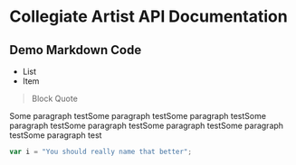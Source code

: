 # Collegiate Artist API Documentation

## Demo Markdown Code

* List
* Item

> Block Quote

Some paragraph testSome paragraph testSome paragraph testSome paragraph testSome paragraph testSome paragraph testSome paragraph testSome paragraph test

```javascript
var i = "You should really name that better";
```
